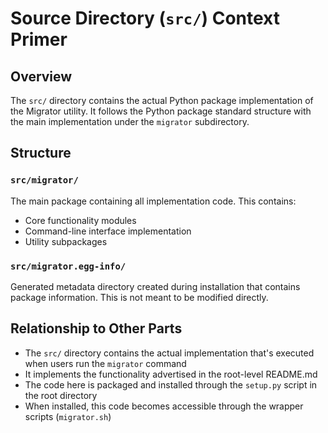 # Source Directory (`src/`) Context Primer

## Overview
The `src/` directory contains the actual Python package implementation of the Migrator utility. It follows the Python package standard structure with the main implementation under the `migrator` subdirectory.

## Structure

### `src/migrator/`
The main package containing all implementation code. This contains:
- Core functionality modules
- Command-line interface implementation
- Utility subpackages

### `src/migrator.egg-info/`
Generated metadata directory created during installation that contains package information. This is not meant to be modified directly.

## Relationship to Other Parts
- The `src/` directory contains the actual implementation that's executed when users run the `migrator` command
- It implements the functionality advertised in the root-level README.md
- The code here is packaged and installed through the `setup.py` script in the root directory
- When installed, this code becomes accessible through the wrapper scripts (`migrator.sh`) 